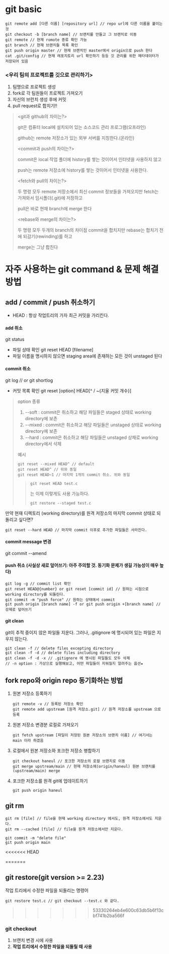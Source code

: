 git basic
===================================

    git remote add [다른 이름] [repository url] // repo url에 다른 이름을 붙이는 것
    git checkout -b [branch name] // 브랜치를 만들고 그 브랜치로 이동
    git remote // 현재 romote 종류 확인 가능
    git branch // 현재 브랜치들 목록 확인
    git push origin master // 현재 브랜치인 master에서 origin으로 push 한다
    cat .git/config // 현재 레포지토리 url 확인하기 등등 깃 관리를 위한 메타데이터가 저장되어 있음


### <우리 팀의 프로젝트를 깃으로 관리하기>
1. 팀명으로 프로젝트 생성
2. fork로 각 팀원들이 프로젝트 가져오기
3. 자신의 브런치 생성 후에 커밋
4. pull request로 합치기!!

> <git과 github의 차이는?>
> 
> git은 컴퓨터 local에 설치되어 있는 소스코드 관리 프로그램(오프라인)
> 
> github는 remote 저장소가 있는 외부 서버를 지칭한다.(온라인)
> 
> <commit과 push의 차이는?>
> 
> commit은 local 작업 폴더에 history를 쌓는 것이어서 인터넷을 사용하지 않고
> 
> push는 remote 저장소에 history를 쌓는 것이어서 인터넷을 사용한다.
> 
> <fetch와 pull의 차이는?>
> 
> 두 명령 모두 remote 저장소에서 최신 commit 정보들을 가져오지만
> fetch는 가져와서 임시폴더(.git)에 저장하고
> 
> pull은 바로 현재 branch에 merge 한다
> 
> <rebase와 merge의 차이는?>
> 
> 두 명령 모두 두개의 branch의 차이점 commit을 합치지만
> rebase는 합치기 전에 되감기(rewinding)를 하고
> 
> merge는 그냥 합친다


자주 사용하는 git command & 문제 해결 방법
===================================

## add / commit / push 취소하기
- HEAD : 항상 작업트리의 가자 최근 커밋을 가리킨다.

#### add 취소
  git status
- 파일 상태 확인
  git reset HEAD [filename]
- 파일 이름을 명시하지 않으면 staging area에 존재하는 모든 것이 unstaged 된다


#### commit 취소
  git log // or git shortlog
- 커밋 목록 확인
  git reset [option] HEAD[^ / ~{지울 커밋 개수}]
> option 종류
> 1. --soft : commit은 취소하고 해당 파일들은 staged 상태로 working directory에 보존
> 2. --mixed : commit은 취소하고 해당 파일들은 unstaged 상태로 working directory에 보존
> 3. --hard : commit은 취소하고 해당 파일들은 unstaged 상채로 working directory에서 삭제
> 
> 예시
> 
>     git reset --mixed HEAD^ // default
>     git reset HEAD^ // 위와 동일
>     git reset HEAD~1 // 마지막 1개의 commit 취소. 위와 동일
> 
>>
>>     git reset HEAD test.c
>>     
>> 는 이제 이렇게도 사용 가능하다.
>> 
>>     git restore --staged test.c
>> 
>>
만약 현재 디렉토리 (working directory)를 원격 저장소의 마지막 commit 상태로 되돌리고 싶다면?

    git reset --hard HEAD // 마지막 commit 이후로 추가한 파일들은 사라진다.


#### commit message 변경
  git commit --amend


#### push 취소 (사실상 새로 덮어쓰기: 아주 주의할 것. 동기화 문제가 생길 가능성이 매우 높다)
    
    git log -g // commit list 확인
    git reset HEAD@{number} or git reset [commit id] // 원하는 시점으로 working directory를 되돌린다.
    git commit -m "push force" // 원하는 상태에서 commit
    git push origin [branch name] -f or git push origin +[branch name] // 강제로 덮어쓰기
    
    
#### git clean
  git이 추적 중이지 않은 파일들 지운다. 
  그러나, .gitignore 에 명시되어 있는 파일은 지우지 않는다.
  
    git clean -f // delete files excepting directory
    git clean -f -d // delete files including directory
    git clean -f -d -x // .gitignore 에 명시된 파일들도 모두 삭제
    // -n option : 가상으로 실행해보고, 어떤 파일들이 지워질지 알려주는 옵션★
    
    
    
## fork repo와 origin repo 동기화하는 방법

1. 원본 저장소 등록하기
    
       git remote -v // 등록된 저장소 확인
       git remote add upstream [원격 저장소.git] // 원격 저장소를 upstream 으로 등록
    
2. 원본 저장소 변경분 로컬로 가져오기

       git fetch upstream [파일이 저장된 원본 저장소의 브랜치 이름] // 여기서는 main 이라 하겠음
     
3. 로컬에서 원본 저장소와 포크한 저장소 병합하기

       git checkout haneul // 포크한 저장소의 로컬 브랜치로 이동
       git merge upstream/main // 현재 저장소에(origin/haneul) 원본 브랜치를(upstream/main) merge
    
4. 포크한 저장소를 원격 git에 업데이트하기

       git push origin haneul
  
  
## git rm

    git rm [file] // file을 현재 working directory 에서도, 원격 저장소에서도 지운다.
    git rm --cached [file] // file을 원격 저장소에서만 지운다.
    
    git commit -m "delete file"
    git push origin main
    
<<<<<<< HEAD


=======
    
## git restore(git version >= 2.23)
작업 트리에서 수정한 파일을 되돌리는 명령어

    git restore test.c // git checkout --test.c 와 같다.
>>>>>>> 53330264eb4e600c63db5b6f13cbf741b2ba566f

### git checkout
1. 브랜치 변경 시에 사용
2. __작업 트리에서 수정한 파일을 되돌릴 때 사용__
